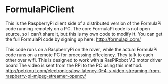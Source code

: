 # FormulaPiClient
This is the RaspberryPi client side of a distributed version of the FormulaPi code running remotely on a PC. 
The core FormulaPi code is not open source, so I can't share it, but this is my own code to modify it. You can get the full FormulaPi code by signing up here: http://formulapi.com/

This code runs on a RaspberryPi on the rover, while the actual FormulaPi code runs on a remote PC for processing effeciency. 
They talk to each other over wifi.
This is designed to work with a RasPiRobot V3 motor driver board
The video is sent from the RPi to the PC using this method. http://petrkout.com/electronics/low-latency-0-4-s-video-streaming-from-raspberry-pi-mjpeg-streamer-opencv/
